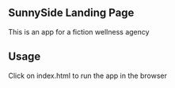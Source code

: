 ## SunnySide Landing Page

This is an app for a fiction wellness agency

## Usage

Click on index.html to run the app in the browser
